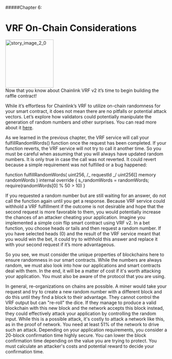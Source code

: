 #####Chapter 6:

# VRF On-Chain Considerations

<ContentWrapp>
  <div class="imgContainer">
    <img alt="story_image_2_0" src="/images/chapter/man.svg" width="150px" height="150px">
  </div>

  <div class="itemsContainer">
    <div class="item-text">
     Now that you know about Chainlink VRF v2 it’s time to begin building the raffle contract!
    </div>
  </div>
</ContentWrapp>

While it’s effortless for Chainlink’s VRF to utilize on-chain randomness for your smart contract, it does not mean there are no pitfalls or potential attack vectors. Let’s explore how validators could potentially manipulate the generation of random numbers and other surprises. You can read more about it [here](https://docs.chain.link/docs/vrf/v2/security/#choose-a-safe-block-confirmation-time-which-will-vary-between-blockchains).

As we learned in the previous chapter, the VRF service will call your fulfillRandomWords() function once the request has been completed. If your function reverts, the VRF service will not try to call it another time. So you must be careful when assuming that you will always have updated random numbers. It is only true in case the call was not reverted. It could revert because a simple requirement was not fulfilled or a bug happened:

<Highlight class="language-javascript">
function fulfillRandomWords(
uint256, /_ requestId _/
uint256[] memory randomWords
) internal override {
s_randomWords = randomWords;
require(randomWords[0] % 50 > 10)
}
</Highlight>

If you requested a random number but are still waiting for an answer, do not call the function again until you get a response. Because VRF service could withhold a VRF fulfillment if the outcome is not desirable and hope that the second request is more favorable to them, you would potentially increase the chances of an attacker cheating your application. Imagine you implemented a simple coin flip smart contract using VRF v2. In a bet function, you choose heads or tails and then request a random number. If you have selected heads (0) and the result of the VRF service meant that you would win the bet, it could try to withhold this answer and replace it with your second request if it’s more advantageous.

So you see, we must consider the unique properties of blockchains here to ensure randomness in our smart contracts. While the numbers are always random, we must also look into how our applications and smart contracts deal with them. In the end, it will be a matter of cost if it's worth attacking your application. You must also be aware of the protocol that you are using.

In general, re-organizations on chains are possible. A miner would take your request and try to create a new random number with a different block and do this until they find a block to their advantage. They cannot control the VRF output but can "re-roll" the dice. If they manage to produce a valid blockchain with this new block and the network accepts this block instead, they could effectively attack your application by controlling the random input.
While this is a possible attack, it's costly to attack a network like this, as in the proof of network. You need at least 51% of the network to drive such an attack. Depending on your application requirements, you consider a 20-block confirmation time highly secure. You can lower the block confirmation time depending on the value you are trying to protect. You must calculate an attacker's costs and potential reward to decide your confirmation time.
